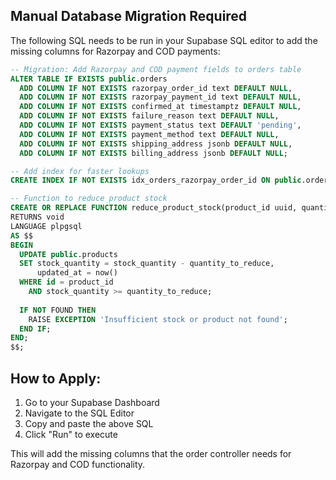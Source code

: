 ## Manual Database Migration Required

The following SQL needs to be run in your Supabase SQL editor to add the missing columns for Razorpay and COD payments:

```sql
-- Migration: Add Razorpay and COD payment fields to orders table
ALTER TABLE IF EXISTS public.orders
  ADD COLUMN IF NOT EXISTS razorpay_order_id text DEFAULT NULL,
  ADD COLUMN IF NOT EXISTS razorpay_payment_id text DEFAULT NULL,
  ADD COLUMN IF NOT EXISTS confirmed_at timestamptz DEFAULT NULL,
  ADD COLUMN IF NOT EXISTS failure_reason text DEFAULT NULL,
  ADD COLUMN IF NOT EXISTS payment_status text DEFAULT 'pending',
  ADD COLUMN IF NOT EXISTS payment_method text DEFAULT NULL,
  ADD COLUMN IF NOT EXISTS shipping_address jsonb DEFAULT NULL,
  ADD COLUMN IF NOT EXISTS billing_address jsonb DEFAULT NULL;

-- Add index for faster lookups
CREATE INDEX IF NOT EXISTS idx_orders_razorpay_order_id ON public.orders(razorpay_order_id);

-- Function to reduce product stock
CREATE OR REPLACE FUNCTION reduce_product_stock(product_id uuid, quantity_to_reduce integer)
RETURNS void
LANGUAGE plpgsql
AS $$
BEGIN
  UPDATE public.products 
  SET stock_quantity = stock_quantity - quantity_to_reduce,
      updated_at = now()
  WHERE id = product_id
    AND stock_quantity >= quantity_to_reduce;
    
  IF NOT FOUND THEN
    RAISE EXCEPTION 'Insufficient stock or product not found';
  END IF;
END;
$$;
```

## How to Apply:

1. Go to your Supabase Dashboard
2. Navigate to the SQL Editor
3. Copy and paste the above SQL
4. Click "Run" to execute

This will add the missing columns that the order controller needs for Razorpay and COD functionality.